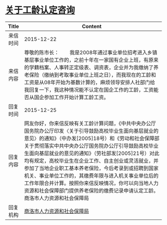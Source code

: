 # [关于工龄认定咨询](http://www.shangluo.gov.cn/zmhd/ldxxxx.jsp?urltype=leadermail.LeaderMailContentUrl&wbtreeid=1112&leadermailid=3450)

| Title |                                                                                                                                               Content                                                                                                                                               |
|:-----:|-----------------------------------------------------------------------------------------------------------------------------------------------------------------------------------------------------------------------------------------------------------------------------------------------------|
| 来信时间  | 2015-12-22                                                                                                                                                                                                                                                                                          |
| 来信内容  | 尊敬的陈市长：        我是2008年通过事业单位招考进入乡镇基层事业单位工作的，之前十年在一家国有企业上班，有原来的学籍档案、人事转正定级表、调资表，企业并为我缴纳了养老保险（缴纳到考取事业单位上班之日），而我现在的工龄和工资是从08年开始为基数计算的，麻烦领导安排人社部门给我回复一下，我这种情况能不认定在国企工作的工龄，工资能否从国企参加工作开始计算工龄工资。                                                                                                          |
| 回复时间  | 2015-12-25                                                                                                                                                                                                                                                                                          |
| 回复内容  | 网友你好，你来信反映有关工龄计算问题，《中共中央办公厅国务院办公厅印发〈关于引导鼓励高校毕业生面向基层就业的意见〉的通知》（中办发[2005]18号）和《劳动和社会保障部关于贯彻落实中共中央办公厅国务院办公厅引导鼓励高校毕业生面向基层就业的意见的通知》（劳社部发[2005]21号）对此均有规定，高校毕业生在企业工作、自主创业或灵活就业，并参加了当地企业职工基本养老保险，今后考录到或招聘到国家机关、事业单位工作的，其缴费年限与进入机关事业单位后的工作年限合并计算。按照你来信反映情况，你可以向当地人力资源和社会保障部门提供养老保险的缴费记录申请认定工龄。商洛市人力资源和社会保障局 |
| 回复机构  | [商洛市人力资源和社会保障局](../../category/agencies/商洛市人力资源和社会保障局.md)                                                                                                                                                                                                                                           |